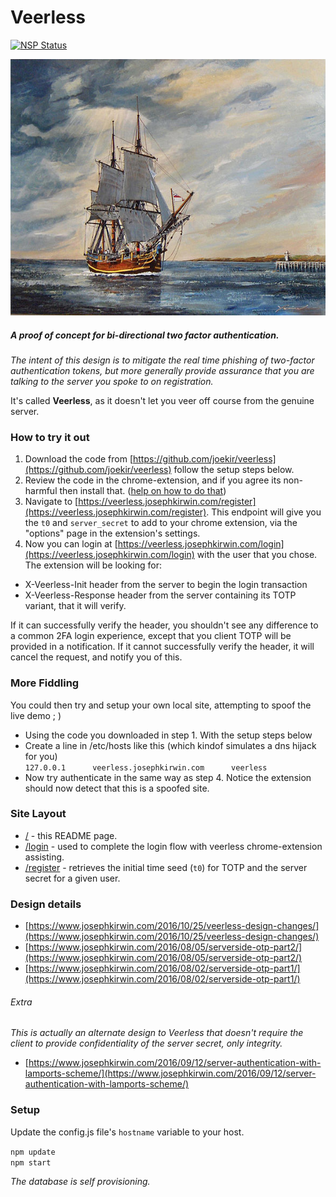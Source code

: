 # Veerless

[![NSP Status](https://nodesecurity.io/orgs/joekir/projects/88a3add0-4b28-471d-b7a6-08877ae5bafd/badge)](https://nodesecurity.io/orgs/joekir/projects/88a3add0-4b28-471d-b7a6-08877ae5bafd)

![Bounty](/public/images/Bounty.jpg "'Bounty', painting of a replica of the Bounty entering the harbour of Ostend, Belgium; by Yasmina (1949- ), a Belgian painter specialized in marines and depictions of tall ships - Creative Commons Attribution 3.0")

##### A proof of concept for bi-directional two factor authentication.
*The intent of this design is to mitigate the real time phishing of two-factor authentication tokens, but more generally provide assurance that you are talking to the server you spoke to on registration.*

It's called **Veerless**, as it doesn't let you veer off course from the genuine server.

### How to try it out

1. Download the code from [https://github.com/joekir/veerless](https://github.com/joekir/veerless) follow the setup steps below.
2. Review the code in the chrome-extension, and if you agree its non-harmful then install that. ([help on how to do that](https://developer.chrome.com/extensions/getstarted#unpacked))
3. Navigate to [https://veerless.josephkirwin.com/register](https://veerless.josephkirwin.com/register). This endpoint will give you the `t0` and `server_secret` to add to your chrome extension, via the "options" page in the extension's settings.
4. Now you can login at [https://veerless.josephkirwin.com/login](https://veerless.josephkirwin.com/login) with the user that you chose. The extension will be looking for:
  - X-Veerless-Init header from the server to begin the login transaction
  - X-Veerless-Response header from the server containing its TOTP variant, that it will verify.    

  If it can successfully verify the header, you shouldn't see any difference to a common 2FA login experience, except that you client TOTP will be provided in a notification. If it cannot successfully verify the header, it will cancel the request, and notify you of this.

### More Fiddling
You could then try and setup your own local site, attempting to spoof the live demo ; )

- Using the code you downloaded in step 1. With the setup steps below
- Create a line in /etc/hosts like this (which kindof simulates a dns hijack for you)    
  `127.0.0.1      veerless.josephkirwin.com      veerless`          
- Now try authenticate in the same way as step 4. Notice the extension should now detect that this is a spoofed site.

### Site Layout

* [/](https://veerless.josephkirwin.com) - this README page.
* [/login](https://veerless.josephkirwin.com/login) - used to complete the login flow with veerless chrome-extension assisting.
* [/register](https://veerless.josephkirwin.com/register) - retrieves the initial time seed (`t0`) for TOTP and the server secret for a given user.

### Design details

- [https://www.josephkirwin.com/2016/10/25/veerless-design-changes/](https://www.josephkirwin.com/2016/10/25/veerless-design-changes/)
- [https://www.josephkirwin.com/2016/08/05/serverside-otp-part2/](https://www.josephkirwin.com/2016/08/05/serverside-otp-part2/)       
- [https://www.josephkirwin.com/2016/08/02/serverside-otp-part1/](https://www.josephkirwin.com/2016/08/02/serverside-otp-part1/)

###### Extra
*This is actually an alternate design to Veerless that doesn't require the client to provide confidentiality of the server secret, only integrity.*
- [https://www.josephkirwin.com/2016/09/12/server-authentication-with-lamports-scheme/](https://www.josephkirwin.com/2016/09/12/server-authentication-with-lamports-scheme/)      

### Setup

Update the config.js file's `hostname` variable to your host.

`npm update`    
`npm start`    

*The database is self provisioning.*
